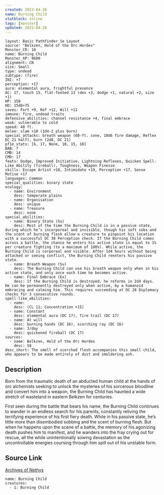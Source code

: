 ```yaml
---
created: 2023-04-28
name: Burning Child
statblock: inline
tags: [monster]
updated: 2023-04-28
---
```

```statblock
layout: Basic Pathfinder 1e Layout
source: "Belkzen, Hold of the Orc Hordes"
Monster_CR: 10
name: Burning Child
Monster_XP: 9600
alignment: CN
size: Small
type: undead
subtype: (fire)
INI: +7
perception: +17
aura: elemental aura, frightful presence
AC: 17, touch 15, flat-footed 13 (dex +3, dodge +1, natural +2, size +1)
HP: 150
HD: 15d8+75
saves: Fort +9, Ref +12, Will +11
immune: fire, undead traits
defensive_abilities: channel resistance +4, final embrace
weak: vulnerable to cold
speed: 40 ft.
melee: slam +10 (1d4-2 plus burn)
special_attacks: breath weapon (60-ft. cone, 10d6 fire damage, Reflex DC 21 half), burn (2d8, DC 21)
pf1e_stats: [6, 17, None, 10, 15, 18]
BAB: 7
CMB: 14
CMD: 17
feats: Dodge, Improved Initiative, Lightning Reflexes, Quicken Spell-Like Ability (fireball), Toughness, Weapon Finesse
skills: Escape Artist +18, Intimidate +19, Perception +17, Sense Motive +17
languages: Common
special_qualities: binary state
ecology:
  - name: Environment
    desc: temperate plains
  - name: Organisation
    desc: unique
  - name: Treasure
    desc: none
special_abilities:
  - name: Binary State (Su)
    desc: Most of the time the Burning Child is in a passive state, during which he’s incorporeal and invisible, though his soft sobs and the scent of burning flesh allow a creature to pinpoint his location with a successful DC 30 Perception check. If the Burning Child comes across a battle, the chance he enters his active state is equal to 1% per creature fighting (to a maximum of 100%). While active, the Burning Child is corporeal and visible. After 1d4 hours without being attacked or seeing conflict, the Burning Child reenters his passive state.
  - name: Breath Weapon (Su)
    desc: The Burning Child can use his breath weapon only when in his active state, and only once each time he becomes active.
  - name: Final Embrace (Ex)
    desc: If the Burning Child is destroyed, he reforms in 2d4 days. He can be permanently destroyed only when active, by a humanoid embracing and calming him. This requires succeeding at DC 28 Diplomacy checks for 3 consecutive rounds.
spell-like_abilities:
  - name:
    desc: (CL 11; Concentration +15)
  - name: Constant
    desc: elemental aura (DC 17), fire trail (DC 17)
  - name: At will
    desc: burning hands (DC 16), scorching ray (DC 16)
  - name: 3/day
    desc: quickened fireball (DC 17)
sources:
  - name: Belkzen, Hold of the Orc Hordes
    desc: 58
desc_short: The smell of scorched flesh accompanies this small child, who appears to be made entirely of dust and smoldering ash.
```
## Description
Born from the traumatic death of an abducted human child at the hands of orc alchemists seeking to unlock the mysteries of his sorcerous bloodline and convert him into a weapon, the Burning Child has haunted a wide stretch of wasteland in eastern Belkzen for centuries.

First seen during the battle that bears his name, the Burning Child continues to wander in an endless search for his parents, constantly reliving the terrifying experience of his first fiery death. While in his passive state, he’s little more than disembodied sobbing and the scent of burning flesh. But when he happens upon the scene of a battle, the memory of his agonizing death pushes him to manifest, and he wanders into the fray crying out for rescue, all the while unintentionally sowing devastation as the uncontrollable energies coursing through him spill out of his unstable form.
## Source Link
[Archives of Nethys](https://aonprd.com/MonsterDisplay.aspx?ItemName=Burning%20Child)
```encounter-table
name: Burning Child
creatures:
  - 1: Burning Child
```
